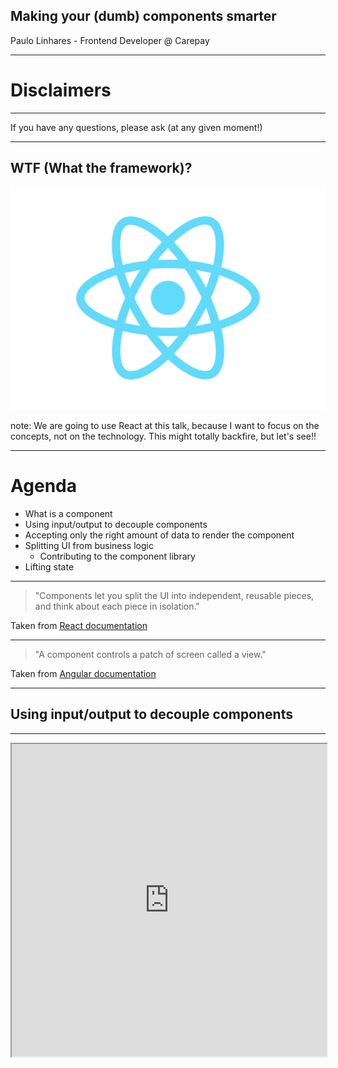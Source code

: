 ## Making your (dumb) components smarter

Paulo Linhares - Frontend Developer @ Carepay

---

# Disclaimers

---

If you have any questions, please ask (at any given moment!)

---

## WTF (What the framework)?

![React logo](assets/logo.svg)<!-- .element width="600px" -->

note: We are going to use React at this talk, because I want to focus on the concepts, not on the technology. This might totally backfire, but let's see!!

---

# Agenda

- What is a component
- Using input/output to decouple components
- Accepting only the right amount of data to render the component
- Splitting UI from business logic
  - Contributing to the component library
- Lifting state

---

> "Components let you split the UI into independent, reusable pieces, and think about each piece in isolation."

Taken from [React documentation](https://reactjs.org/docs/components-and-props.html)

---

> "A component controls a patch of screen called a view."

Taken from [Angular documentation](https://angular.io/guide/architecture-components)

---

## Using input/output to decouple components

---

<iframe src="http://localhost:3000/addUser" width="100%" height="500px">

---

```jsx
function UserForm() {
  return (
    <form
      onSubmit={e => {
        saveUser({ username, password });
      }}
    >
      {/* ommitted for breivity */}
    </form>
  );
}
```

---

What happens if I want to reuse this component on a different page? (e.g: login or edit user)

---

```javascript
saveUser({ username, password });
```

note: Talk about coupling and how does this line makes this component coupled to the "add new user" use case

---

What can we do to remove the coupling?

---

```jsx
export default function UserForm({ onSubmit }) {
  return (
    <form
      onSubmit={e => {
        onSubmit({ username, password });
      }}
    >
      {/* ommitted for breivity */}
    </form>
  );
}
```

---

```jsx
<UserForm onSubmit={editUser} />
```

```jsx
<UserForm onSubmit={saveUser} />)
```

---

## Accepting only the right amount of data to render the component

---

Think about your interfaces

![MGM Lion](assets/interfaces.png)

---

Interface: The way something interacts with the outside world. Also a way to abstract complexity

---

<iframe src="http://localhost:3000/video/dQw4w9WgXcQ" width="100%" height="500px">

---

```jsx
export default function VideoPage({ match }) {
  const { videoId } = match.params;
  return (
    <>
      <h1>YoutubeVideo</h1>
      <br />
      <YoutubeVideo videoId={videoId} />
      <br />
      <h1>YoutubeVideoWithRoute</h1>
      <br />
      <YoutubeVideoWithRoute route={match} />
    </>
  );
}
```

---

```jsx
export default function YoutubeVideoWithRoute({ route }) {
  const { videoId } = route.params;
  return (
    <iframe
      title="youtube"
      width="560"
      height="315"
      src={`https://www.youtube.com/embed/${videoId}`}
      frameBorder="0"
      allow="accelerometer; autoplay; encrypted-media; gyroscope; picture-in-picture"
      allowFullScreen
    />
  );
}
```

---

```jsx
export default function YoutubeVideo({ videoId }) {
  return (
    <iframe
      title="youtube"
      width="560"
      height="315"
      src={`https://www.youtube.com/embed/${videoId}`}
      frameBorder="0"
      allow="accelerometer; autoplay; encrypted-media; gyroscope; picture-in-picture"
      allowFullScreen
    />
  );
}
```

---

## Some tips:

- Try to avoid changing the data type of your inputs
- If you only use a part of an object, accept that part as input
- Less logic means less bugs
- A well defined interface is a great starting point (and helps refactoring)

note: Remember those are general rules, there might be exceptions!

---

## Splitting UI from business logic

---

It's easier to change the look & feel of your application when the business logic is not entangled to it

---

Dumb components are sometimes called presentational components (for a reason)

---

Third time is the charm! - Contribute to the component library

---

## Lifting state

![Do you even lift breh?](assets/lift.webp)

---

!["If you don't think managing state is tricky, consider the fact that 80% of all problems in all complex systems are fixed by rebooting."](assets/state.jpg)

---

Pure components are easier to test, faster\* and less succeptible to bugs

---

It's usually a good idea to keep your state logic on your smart components (although not always possible)

---

Example: Instagram followers/following list

---

```jsx
function FollowersList() {
  const [followers, setFollowers] = useState([]);
  useEffect(async () => {
    const followers = 
      await fetch("api.instagram.com/followers");

    setFollowers(followers);
  }, []);

  return (
    <ul>
      {followers.map(follower => (
        <li>{follower.name}</li>
      ))}
    </ul>
  );
}
```

---

```jsx
function FollowingList() {
  const [following, setFollowing] = useState([]);
  useEffect(async () => {
    const following = 
      await fetch("api.instagram.com/following");

    setFollowing(following);
  }, []);

  return (
    <ul>
      {following.map(follower => (
        <li>{follower.name}</li>
      ))}
    </ul>
  );
}
```

---

## Time to lift!

---

```jsx
function UserList({ users }) {
  return (
    <ul>
      {users.map(user => (
        <li>{user.name}</li>
      ))}
    </ul>
  );
}
```

---

```jsx
function FollowersList() {
  const [followers, setFollowers] = useState([]);
  useEffect(async () => {
    const followers = 
      await fetch("api.instagram.com/followers");

    setFollowers(followers);
  }, []);

  return <UserList users={followers} />;
}
```

---

```jsx
function FollowingList() {
  const [following, setFollowing] = useState([]);
  useEffect(async () => {
    const following = 
      await fetch("api.instagram.com/following");

    setFollowing(following);
  }, []);

  return <UserList users={following} />;
}
```

---

## Advantages

<small>

- `<UserList>` is easily testable with mock data because it does not have any business logic

- We can change the look & feel of the followers and following lists by only changing 1 file

- We can change how the list is rendered in one of the 2 pages by replacing `<UserList>` with another component with the same _interface_

- Each of the 3 components has their own clear responsibility (yay, no docs!)

</small>

---

## Thank you!

![T.Hanks](assets/thanks.gif)

Twitter/Github

@paulitolinhares
